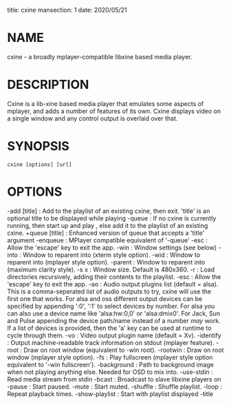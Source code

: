 title: cxine
mansection: 1
date: 2020/05/21


NAME
====

cxine - a broadly mplayer-compatible libxine based media player.


DESCRIPTION
===========

Cxine is a lib-xine based media player that emulates some aspects of mplayer, and adds a number of features of its own. Cxine displays video on a single window and any control output is overlaid over that.


SYNOPSIS
========

	cxine [options] [url]


OPTIONS
=======

-add <url> [title]
 : Add <url> to the playlist of an existing cxine, then exit. 'title' is an optional title to be displayed while playing
-queue <url>
 : If no cxine is currently running, then start up and play <url>, else add it to the playlist of an existing cxine.
+queue <url> [title]
 : Enhanced version of queue that accepts a 'title' argument
-enqueue <url>
 : MPlayer compatible equivalent of '-queue'
-esc
 : Allow the 'escape' key to exit the app.
-win
 : <win id>       Window settings (see below)
-into
 : <win id>       Window to reparent into (xterm style option).
-wid
 : <win id>       Window to reparent into (mplayer style option).
-parent
 : <win id>       Window to reparent into (maximum clarity style).
-s <wid>x<high>
 : Window size. Default is 480x360.
-r
 : Load directories recursively, adding their contents to the playlist.
-esc
 : Allow the 'escape' key to exit the app.
-ao <ao name>
 : Audio output plugins list (default = alsa). This is a comma-seperated list of audio outputs to try, cxine will use the first one that works. For alsa and oss different output devices can be specified by appending ':0', ':1' to select devices by number. For alsa you can also use a device name like 'alsa:hw:0,0' or 'alsa:dmix0'. For Jack, Sun and Pulse appending the device path/name instead of a number *may* work. If a list of devices is provided, then the 'a' key can be used at runtime to cycle through them.
-vo <vo name>
 : Video output plugin name (default = Xv).
-identify
 : Output machine-readable track information on stdout (mplayer feature).
-root
 : Draw on root window (equivalent to -win root).
-rootwin
 : Draw on root window (mplayer style option).
-fs
 : Play fullscreen (mplayer style option equivalent to '-win fullscreen').
-background <path>
 : Path to background image when not playing anything else. Needed for OSD to mix into.
-use-stdin
 : Read media stream from stdin
-bcast <port>
 : Broadcast to slave libxine players on <port>
-pause
 : Start paused.
-mute
 : Start muted.
-shuffle
 : Shuffle playlist.
-loop <n>
 : Repeat playback <n> times.
-show-playlist
 : Start with playlist displayed
-title <title>
 : Set title displayed for this track. This argument is positional and must preceede the track it names, so for example 'cxine -title 'title 1' track1.mp4 -title 'title 2' track2.mp4'
-image-time <ms>
 : Number of milliseconds to pause on an image for, until starting to play/display the next track.
-imagems <ms>
 : Number of milliseconds to pause on an image for, until starting to play/display the next track.
-stop_xscreensaver
 : Disable screensaver during playing, re-enable it on exit, or if playback paused.
-screensaver
 : Disable screensaver during playing, re-enable it on exit, or if playback paused.
+screensaver
 : Enable screensaver during playing (use this to turn off 'disable screensaver' if you saved the config).
-ss
 : Disable screensaver during playing, re-enable it on exit, or if playback paused.
-SS
 : Disable screensaver during playing, re-enable it on exit BUT NOT IF PLAYBACK PAUSED.
+ss
 : Enable screensaver during playing.
-persist
 : Don't exit when nothing left to do, wait for commands on stdin.
-quit
 : Exit when nothing left to do (use this if you saved -persist config and want to turn it off)
-slave
 : Mplayer compatible flag, equivalent to '-persist -startms 0'.
-cache <age>
 : Max age of items in the download cache. Number is in seconds, but can be postfixed with 'm' for minutes, 'h' for hours and 'd' for days. e.g. '-cache 10h' means 'cache for ten hours'
-input <path>
 : Path to pipe to read commands from (by default cxine creates a pipe in '~/.cxine/cxine.pipe'). This accepts mplayer compatible form '-input file:<path>'.
-cmd <cmd>
 : Tell cxine to send a command to an already running cxine. Run 'cxine -cmd help' or 'cxine --help cmd' to learn more..
-nowplay <path>
 : Path to pipe to write 'now playing' info to (cxine will create this pipe if it doesn't already exist).
-startms <millisecs>
 : Start playing at <millisecs>'.
-dvd-device <path>
 : Path to DVD device to use (default /dev/dvd)
-dvd-region <n>
 : DVD region num (if dvd player supports this), range 1-8
-dvd-lang <lang>
 : Default language for DVDs
-osd-show
 : Show On Screen Display.
-osd-hide
 : Hide On Screen Display'.
-osd <format>
 : Define format of OSD bar.
-slow
 : Play halfspeed.
-vslow
 : Play quarterspeed.
-loud
 : Play with raised volume.
-vloud
 : Play with maximum volume.
-stream
 : Don't download remote urls in playlists etc. This currently only works for 'http:' (not https:) urls. This allow streaming internet radio urls.
-webcast
 : Implies '-stream', treats playlists as webcast announcement files, only containing one item.
-prefix
 : Append a prefix to a media url. This is mostly used with playlists, where the playlist file just names files, and -prefix is used to point the the directory they're in.
-keygrab
 : Register keygrabs, a comma-separated list of keys. See '-help keygrabs' below.
-helpers <config>
 : Register list of helper apps.
+helpers <config>
 : Prepend to list of helper apps (these helpers will be tried first).
-prio <value>
 : Set process priority in range 0-39 (requires superuser capabilities).
-nice <value>
 : Set process priority with 'nice' semantics (requires superuser capabilities).
-ac <value>
 : Set audio compression. This boosts quiet sounds, lessening the volume range. value is a percent > 100 to multiply quiet sounds by.
-ap <plugins>
 : Comma separated list of audio post processing plugins.
-aplug <plugins>
 : Comma separated list of audio post processing plugins.
-no-video
 : Don't output video (for use in combination with -ap for visualization plugins).
-novideo
 : Don't output video (for use in combination with -ap for visualization plugins).
-bookmark
 : Remember where media left-off playing.
-no-bookmark
 : Don't remember where media left-off playing.
-save-config
 : Save current cxine setup.
-defaults
 : Reset to default config (this will wipe any settings prior on the command line).
-list-extn
 : Print to stdout a list of file extensions supported by this player.
-list-mime
 : Print to stdout a list of mime-types supported by this player.
-version
 : Show program version.
--version
 : Show program version.
-?
 : Show this help.
-help
 : Show this help.
--help
 : Show this help.
--help keys
 : Show keybindings.
--help keygrabs
 : Show help for keygrab config.
--help osd
 : Show help for OSD config.
--help slave
 : Show help for MPlayer-compatible slave mode.
--help plugins
 : List available plugins.



WINDOW SETTINGS 
===============

The -win argument accepts a window-type and an optional comma-separated list of extra settings. Window types are:

none
 : don't open an X11 window
normal
 : normal X11 window (is the default if no type specified)
root
 : output on desktop root window
fullscreen
 : fullscreen window
max
 : fullscreen window
`0x<win id>`
 : the hexidecimal (starting with 0x) id of a window to embed/reparent into
`<win id>` 
 : the decimal id of a window to embed/reparent into

Additional window settings are:

sticky
 : appear on all desktops
iconized
 : start with iconized/minimized window
iconic
 : start with iconized/minimized window
minimized
 : start with iconized/minimized window
min
 : start with iconized/minimized window
shaded
 : start with 'shaded' window (if supported by window manager)
ontop
 : keep above all other windows
above
 : keep above all other windows
below
 : keep below all other windows
stickontop
 : shorthand for sticky,ontop
stickabove
 : shorthand for sticky,ontop
stickbelow
 : shorthand for sticky,below

Examples:

```
  -win fullscreen,min         fullscreen window that's minimized at startup
  -win sticky                 normal window that appears on all desktops
  -win normal,shaded,below    normal window starts shaded and below other windows
  -win 0x1f2bc                embed into window with hexadecimal id 1f2bc
```

When embedding cxine into another application (e.g. a frontend) window ids can be given to '-win' either in hex (with a leading 0x) or in decimal.


BOOKMARKS
=========

By default cxine 'bookmarks' the position in a video if exit is requested, and restarts from that position if the media is played again. This can be disabled with '-no-bookmark' or  '-startms 0'. 


DVD PLAYBACK
============

DVDs can be played using the urls 'dvd://0' to use dvdnav menu screen, or 'dvd://1', 'dvd://2', etc to play a particular track on disk. The particular dvd device to read from can be set with '-dvd-device'.


DOWNLOADS AND REMOTE MEDIA STREAMS
==================================

CXine downloads media using helper apps. Default config will use curl, wget or Twighbright links, elinks, lynx, or snarf, depending on which are found in your path your path. Cxine should be able to accept ftp: ftps: sftp: and smb: urls via curl, but these have not been tested.

You can also use 'ssh:' (not sftp, this actually streams files over ssh) urls if ssh is in your path, although these have to be set up in your '.ssh/config' to auto-login. So, for example the url 'ssh://myhost/home/music/BinaryFinary.mp3' will log into 'myhost' and use ssh to pull the file '/home/music/BinaryFinary.mp3' provided that 'myhost' has been set up in your .config with an ssh key to log in with.

More information about helpers is available with 'cxine --help helpers'

The '-stream' option is intended for use with internet radio, and only works for http:// streams. If '-stream' is supplied then http:// urls will be streamed without being downloaded to the cache directory


XINE BROADCAST
==============

Cxine supports libxine-style broadcast. If the '-bcast' option is used to specify a port then any libxine player (xine, cxine, oxine etc) should be able to connect to it using the url 'slave://<address>:<port> and mirror it's output.


SAVE CONFIGURATION
==================

If '-save-config' is given then cxine will remember the following settings if they are supplied:

```
		-vo, -ao, -ac, -ap, -prefix, -keygrab, -persist/-quit, -bookmark/-no-bookmark, -screensaver/+screensaver, -show-osd/-hide-osd, -background, -input, -cache, -nowplay,  -dvd-device, -dvd-region, -dvd-lang, -helpers
```

-defaults resets the config to default. It will also reset any settings prior to it  on the command-line, so it's best to pass it as the first option. You can set configs to defaults, make some changes, and then save, like this:

```
		cxine -defaults -background myimage.jpg -ao alsa -keygrab media -save
```


On Screen Displays
------------------

CXine supports on-screen-displays at the top and bottom of the screen. These are defined using the `-osd` switch like so:

cxine -osd `top,%t now playing: %T` -osd `bottom,%tP%% %ts/%tl`

The argument of the -osd option is a pair of comma-seperated strings. The first is `top` or `bottom` indicating which area of the screen the OSD should be displayed in. The second is the string to display, with the following printf-style `%` substitutions supported:

```
%%     output '%'
%B      output current stream bitrate
%w      output current stream video width
%h      output current stream video height
%o      output current stream AV offset
%A      output artist of current track
%T      output title of current track
%C      output comment of current track
%v      output audio volume (0-100)
%av     output audio volume (0-100)
%ac     output audio file FourCC
%ab     output audio bitrate
%as     output audio samplerate
%aw     output audio width (compression level)
%Ls     output size of playlist (number of queued tracks)
%Ls     output curr track in playlist being played
%ma     output artist for current track
%mA     output album for current track
%mt     output title of current track
%mT     output title of current track
%mY     output year for current track
%mG     output genre for current track
%mR     output copyright for current track
%mc     output DVD chapter number
%mC     output number of chapters on DVD
%ts     output number of seconds into track
%tS     output seconds into and duration of track as <position>/<track length>
%tl     output length of current track in seconds
%tP     output percent into current track
%tt     output current time in form HH:MM
%tT     output current time in form HH:MM:SS
%td     output current date in form YY/mm/dd
%tD     output current date in form YYYY/mm/dd
%tN     output current date and time in form YYYY/mm/dd HH:MM:SS
%tw     output position in track as HH:MM:SS
%tW     output length of track as HH:MM:SS

```

Onscreen displays only work if there's a video stream for them to mix into. Thus, to have an OSD when playing audio files you should either use the -background option to set a default background image, or use one of the audio post-processing visualizations, or else supply cxine with a .jpeg or .png image as the first `track` to play, and use the `-image-time` or `-imagems` options to cause the next track to start playing after the image is displayed. The image will persist and be the `video` stream for the OSD to mix into.


Playlist OSD
------------

Pressing 'p' brings up the Playlist On Screen Display. This is a simple menu whose cursor is controlled with the arrow keys on the keyboard. Putting the cursor on a particular item and pressing 'enter' will switch playback to that item. Pressing 'u' or 'd' when an item has the cursor on it will move the item up and down in the playlist. Pressing 'delete' or 'backspace' will delete an item from the playlist. Finally pressing 'p' again will dismiss the Playlist OSD.

Load Files OSD
--------------

Pressing 'l' brings up the Load Files On Screen Display. This is a simple menu whose cursor is controlled with the arrow keys on the keyboard. Putting the cursor on a particular item and pressing 'enter' will either enter a directory, or add a file to the playlist. Pressing 'delete' or 'backspace' go up one directory level. Pressing 'l' again will dismiss this menu.


Keybindings
-----------

CXine supports the following keys:

```
<escape>        exit app (requires -esc command-line option)
<spacebar>      pause playback
<pause>         pause playback
<home>          seek to start of playback
<end>           seek to near end of playback
<enter>         next item in playlist
<left arrow>    seek back 10 seconds
                shift: previous item in playlist
                ctrl: step back (not frame accurate like ctrl-right)
<right arrow>   seek forward 10 seconds
                shift: next item in playlist
                ctrl: single-step 1-frame forwards
<page up>       forward dvd chapter 
<page down>     back dvd chapter 
+ (or '=')      increase volume
                shift: increase audio compression
- (or '_')      decrease volume
                shift: decrease audio compression
l               display 'load files' menu
m               mute
o               toggle online display
p               display playlist menu
f               toggle 'fast' playback (4*speed, no sound)
s               toggle 'slow' playback (1/4 speed, no sound)
<tab>           toggle between 'raised' and 'lowered' window modes
                ctrl: toggle 'shaded' window mode (if supported by window-manager)
<delete>        reset window to 'normal' mode. (turns off 'above', 'below' and 'shaded' modes)
.               reset window to 'normal' mode. (turns off 'above', 'below' and 'shaded' modes)
<               prev item in playlist
>               next item in playlist
1,2,3...        seek to n*10 percent (so 5 seeks to 50% of stream)
```

The `+` and `-` keys represent a departure from mplayer. On the keypad they work as expected, with the 'shift' modifier alowing change of audio compression. However, on UK keyboards you have to press shift to get `+` on the non-keypad part of the keyboard. This creates confusion. Hence on the normal keyboard `=` and `-` change volume up and down, and their shifted versions `_` and `+` alter audio compression.

The following keys on 'internet' or 'media' keyboards are supported:

```
<play>
<stop>
<pause playback>
<next>
<previous>
<volume up>     with 'shift' causes a larger increase
<volume down>   with 'shift' causes a larger decrease
<volume mute>

```


Keygrabs
--------

CXine can grab keys for its exclusive use, meaning that that those keystrokes will be sent to it regardless of what window currently has input focus. Keygrabs are supplied to the program in a comma-seperated list after the `-keygrab` option. Recognized key names are either alphanumeric characters and punctuation, or the following names:

```
up, down, left, right       arrow keys
pgup, pgdn, home, end       page-up, page-down, home and end keys
pgup, pgdn, home, end       page-up, page-down, home and end keys
ins, del                    insert and delete keys
vup, vdown, mute            volume up, down and mute keys found on 'internet' keyboards
stop, play, next, prev      playback keys found on 'internet' keyboards
vpause                      media pause key found on 'internet' keyboards
```

CXine also supports the following 'group' names that grab groups of keys:

```
arrow                       left right up down
volume                      vup, vdown, mute
page                        pgup, pgdn
nav                         left, right, up, down, pgup, pgdn, home, end
media                       vup, vdown, mute, stop, play, prev, next, vpause
keypad                      up, down, left, right pgup, pgdn, home, end, +, -
```

All key and group names can have a modifier prepended. Available modifiers are `shift-`, `cntrl-` and `alt-`. If a key-modifier pair isn`t bound to an action, then cxine will treat the key as though it had no modifier. Thus `alt-o` can be bound to turn OSD display on-and-off without depriving other programs of use of the `o` key.

